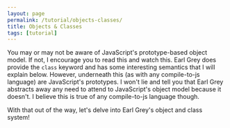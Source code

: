 ```yaml
---
layout: page
permalink: /tutorial/objects-classes/
title: Objects & Classes
tags: [tutorial]
---
```

<p class=message>
You may or may not be aware of JavaScript's prototype-based object model.  If not, I encourage you to read this and watch this.  Earl Grey does provide the <code>class</code> keyword and has some interesting semantics that I will explain below.  However, underneath this (as with any compile-to-js language) are JavaScript's prototypes.  I won't lie and tell you that Earl Grey abstracts away any need to attend to JavaScript's object model because it doesn't.  I believe this is true of any compile-to-js language though.
</p>

With that out of the way, let's delve into Earl Grey's object and class system!
